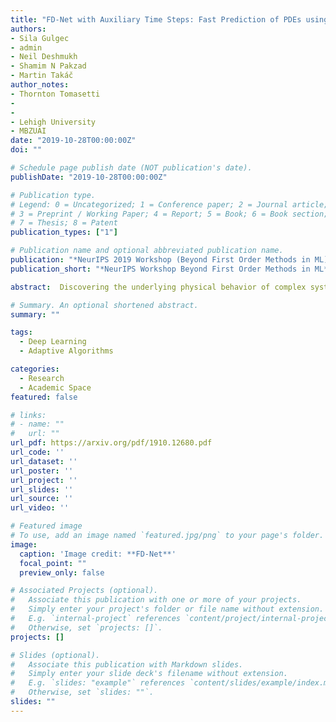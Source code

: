 ```yaml
---
title: "FD-Net with Auxiliary Time Steps: Fast Prediction of PDEs using Hessian-Free Trust-Region Methods"
authors:
- Sila Gulgec
- admin
- Neil Deshmukh
- Shamim N Pakzad
- Martin Takáč
author_notes:
- Thornton Tomasetti
- 
- 
- Lehigh University
- MBZUAI
date: "2019-10-28T00:00:00Z"
doi: ""

# Schedule page publish date (NOT publication's date).
publishDate: "2019-10-28T00:00:00Z"

# Publication type.
# Legend: 0 = Uncategorized; 1 = Conference paper; 2 = Journal article;
# 3 = Preprint / Working Paper; 4 = Report; 5 = Book; 6 = Book section;
# 7 = Thesis; 8 = Patent
publication_types: ["1"]

# Publication name and optional abbreviated publication name.
publication: "*NeurIPS 2019 Workshop (Beyond First Order Methods in ML)*"
publication_short: "*NeurIPS Workshop Beyond First Order Methods in ML*"

abstract:  Discovering the underlying physical behavior of complex systems is a crucial, but less well-understood topic in many engineering disciplines. This study proposes a finite-difference inspired convolutional neural network framework to learn hidden partial differential equations from given data and iteratively estimate future dynamical behavior. The methodology designs the filter sizes such that they mimic the finite difference between the neighboring points. By learning the governing equation, the network predicts the future evolution of the solution by using only a few trainable parameters. In this paper, we provide numerical results to compare the efficiency of the second-order Trust-Region Conjugate Gradient (TRCG) method with the first-order ADAM optimizer.

# Summary. An optional shortened abstract.
summary: ""

tags:
  - Deep Learning
  - Adaptive Algorithms

categories:
  - Research
  - Academic Space
featured: false

# links:
# - name: ""
#   url: ""
url_pdf: https://arxiv.org/pdf/1910.12680.pdf
url_code: ''
url_dataset: ''
url_poster: ''
url_project: ''
url_slides: ''
url_source: ''
url_video: ''

# Featured image
# To use, add an image named `featured.jpg/png` to your page's folder. 
image:
  caption: 'Image credit: **FD-Net**'
  focal_point: ""
  preview_only: false

# Associated Projects (optional).
#   Associate this publication with one or more of your projects.
#   Simply enter your project's folder or file name without extension.
#   E.g. `internal-project` references `content/project/internal-project/index.md`.
#   Otherwise, set `projects: []`.
projects: []

# Slides (optional).
#   Associate this publication with Markdown slides.
#   Simply enter your slide deck's filename without extension.
#   E.g. `slides: "example"` references `content/slides/example/index.md`.
#   Otherwise, set `slides: ""`.
slides: ""
---
```


<!-- {{% callout note %}}
Click the *Cite* button above to demo the feature to enable visitors to import publication metadata into their reference management software.
{{% /callout %}}

{{% callout note %}}
Create your slides in Markdown - click the *Slides* button to check out the example.
{{% /callout %}}

Supplementary notes can be added here, including [code, math, and images](https://wowchemy.com/docs/writing-markdown-latex/). -->
